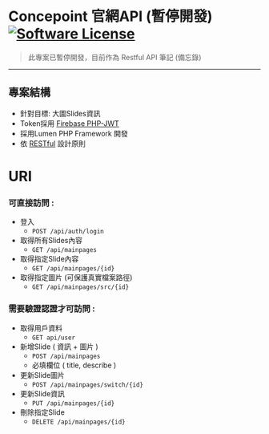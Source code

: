 # Concepoint 官網API (暫停開發) [![Software License](https://img.shields.io/badge/license-MIT-brightgreen.svg?style=flat-square)](LICENSE.md)
> 此專案已暫停開發，目前作為 Restful API 筆記 (備忘錄)

---

## 專案結構
- 針對目標: 大圖Slides資訊
- Token採用 [Firebase PHP-JWT](https://github.com/firebase/php-jwt)
- 採用Lumen PHP Framework 開發
- 依 [RESTful](https://en.wikipedia.org/wiki/Representational_state_transfer) 設計原則


# URI
### 可直接訪問 :
* 登入
    * `POST /api/auth/login`
* 取得所有Slides內容
    * `GET /api/mainpages`
* 取得指定Slide內容
    * `GET /api/mainpages/{id}`
* 取得指定圖片 (可保護真實檔案路徑)
    * `GET /api/mainpages/src/{id}`    
### 需要驗證認證才可訪問 :
* 取得用戶資料
    * `GET api/user`
* 新增Slide ( 資訊 + 圖片 )
    * `POST /api/mainpages`
    * 必填欄位 ( title, describe )
* 更新Slide圖片
    * `POST /api/mainpages/switch/{id}`
* 更新Slide資訊
    * `PUT /api/mainpages/{id}`
* 刪除指定Slide
    * `DELETE /api/mainpages/{id}`